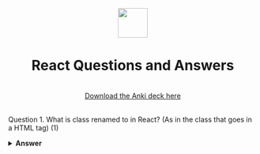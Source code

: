 <div align="center">
  <img height="60" src="https://miro.medium.com/v2/resize:fit:1400/0*EitUXT-pqbaQSCTt.gif">
  <h1>React Questions and Answers</h1>
    <br>
  <a href="https://ankiweb.net/shared/info/376600095?cb=1696104749579"> Download the Anki deck here </a>
  <br><br>
</div>


Question 1.
What is class renamed to in React? (As in the class that goes in a HTML tag) (1)

<details><summary><b>Answer</b></summary>
1) className

</details>
<br><br>